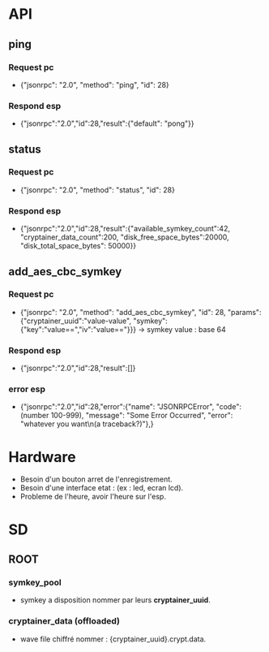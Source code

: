 # API

## ping
### Request pc
- {"jsonrpc": "2.0", "method": "ping", "id": 28}
### Respond esp
- {"jsonrpc":"2.0","id":28,"result":{"default": "pong"}}

## status
### Request pc
- {"jsonrpc": "2.0", "method": "status", "id": 28}
### Respond esp
- {"jsonrpc":"2.0","id":28,"result":{"available_symkey_count":42, "cryptainer_data_count":200, "disk_free_space_bytes":20000, "disk_total_space_bytes": 50000}}

## add_aes_cbc_symkey
### Request pc
- {"jsonrpc": "2.0", "method": "add_aes_cbc_symkey", "id": 28, "params": {"cryptainer_uuid":"value-value", "symkey":{"key":"value==","iv":"value=="}}}
-> symkey value : base 64
### Respond esp
- {"jsonrpc":"2.0","id":28,"result":[]}
### error esp
- {"jsonrpc":"2.0","id":28,"error":{"name": "JSONRPCError", "code": (number 100-999), "message": "Some Error Occurred", "error": "whatever you want\n(a traceback?)"},}




# Hardware 

- Besoin d'un bouton arret de l'enregistrement.
- Besoin d'une interface etat : (ex : led, ecran lcd).
- Probleme de l'heure, avoir l'heure sur l'esp.

# SD

## ROOT

### symkey_pool

- symkey a disposition nommer par leurs __cryptainer_uuid__.

### cryptainer_data (offloaded)

- wave file chiffré nommer : {cryptainer_uuid}.crypt.data.



